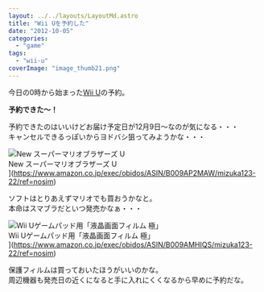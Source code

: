 ```yaml
---
layout: ../../layouts/LayoutMd.astro
title: "Wii Uを予約した"
date: "2012-10-05"
categories: 
  - "game"
tags: 
  - "wii-u"
coverImage: "image_thumb21.png"
---
```


今日の0時から始まった[Wii U](http://www.nintendo.co.jp/wiiu/)の予約。

**予約できた～！**

予約できたのはいいけどお届け予定日が12月9日～なのが気になる・・・  
キャンセルできるっぽいからヨドバシ狙ってみようかな・・・

![New スーパーマリオブラザーズ U](/archive/images/no-image-avail-tny.gif)  
New スーパーマリオブラザーズ U  
](https://www.amazon.co.jp/exec/obidos/ASIN/B009AP2MAW/mizuka123-22/ref=nosim)

ソフトはとりあえずマリオでも買おうかなと。  
本命はスマブラだといつ発売かなぁ・・・

![Wii Uゲームパッド用「液晶画面フィルム 極」](/archive/images/51%2BqvwFY2LL._SL75_.jpg)  
Wii Uゲームパッド用「液晶画面フィルム 極」  
](https://www.amazon.co.jp/exec/obidos/ASIN/B009AMHIQS/mizuka123-22/ref=nosim)

保護フィルムは買っておいたほうがいいのかな。  
周辺機器も発売日の近くになると手に入れにくくなるから早めに予約だな。
